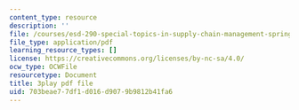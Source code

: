 ```yaml
---
content_type: resource
description: ''
file: /courses/esd-290-special-topics-in-supply-chain-management-spring-2005/703beae77df1d016d9079b9812b41fa6_djrhQK-dBx0.pdf
file_type: application/pdf
learning_resource_types: []
license: https://creativecommons.org/licenses/by-nc-sa/4.0/
ocw_type: OCWFile
resourcetype: Document
title: 3play pdf file
uid: 703beae7-7df1-d016-d907-9b9812b41fa6
---
```

